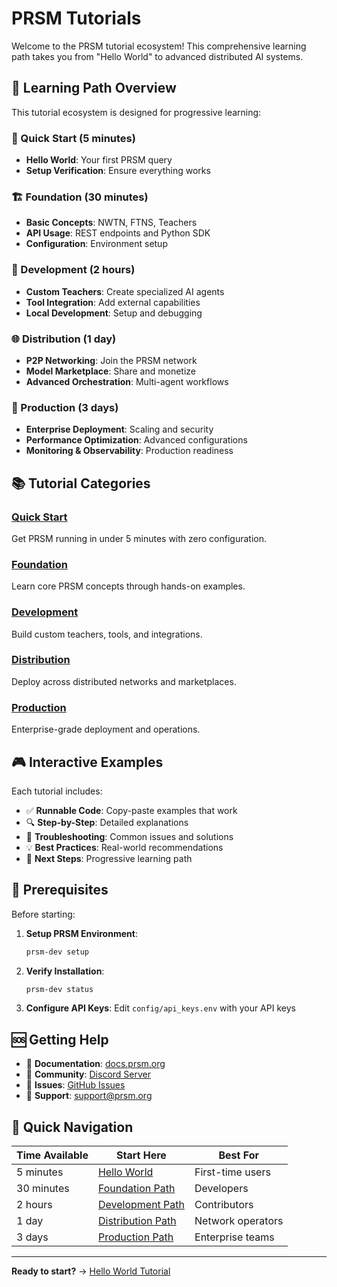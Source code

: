 # PRSM Tutorials

Welcome to the PRSM tutorial ecosystem! This comprehensive learning path takes you from "Hello World" to advanced distributed AI systems.

## 🎯 Learning Path Overview

This tutorial ecosystem is designed for progressive learning:

### 🚀 Quick Start (5 minutes)
- **Hello World**: Your first PRSM query
- **Setup Verification**: Ensure everything works

### 🏗️ Foundation (30 minutes)
- **Basic Concepts**: NWTN, FTNS, Teachers
- **API Usage**: REST endpoints and Python SDK
- **Configuration**: Environment setup

### 🔧 Development (2 hours)
- **Custom Teachers**: Create specialized AI agents
- **Tool Integration**: Add external capabilities
- **Local Development**: Setup and debugging

### 🌐 Distribution (1 day)
- **P2P Networking**: Join the PRSM network
- **Model Marketplace**: Share and monetize
- **Advanced Orchestration**: Multi-agent workflows

### 🏢 Production (3 days)
- **Enterprise Deployment**: Scaling and security
- **Performance Optimization**: Advanced configurations
- **Monitoring & Observability**: Production readiness

## 📚 Tutorial Categories

### [Quick Start](./01-quick-start/)
Get PRSM running in under 5 minutes with zero configuration.

### [Foundation](./02-foundation/) 
Learn core PRSM concepts through hands-on examples.

### [Development](./03-development/)
Build custom teachers, tools, and integrations.

### [Distribution](./04-distribution/)
Deploy across distributed networks and marketplaces.

### [Production](./05-production/)
Enterprise-grade deployment and operations.

## 🎮 Interactive Examples

Each tutorial includes:
- ✅ **Runnable Code**: Copy-paste examples that work
- 🔍 **Step-by-Step**: Detailed explanations
- 🚨 **Troubleshooting**: Common issues and solutions
- 💡 **Best Practices**: Real-world recommendations
- 🔗 **Next Steps**: Progressive learning path

## 🚦 Prerequisites

Before starting:

1. **Setup PRSM Environment**:
   ```bash
   prsm-dev setup
   ```

2. **Verify Installation**:
   ```bash
   prsm-dev status
   ```

3. **Configure API Keys**:
   Edit `config/api_keys.env` with your API keys

## 🆘 Getting Help

- 📖 **Documentation**: [docs.prsm.org](https://docs.prsm.org)
- 💬 **Community**: [Discord Server](https://discord.gg/prsm)
- 🐛 **Issues**: [GitHub Issues](https://github.com/prsm-org/prsm/issues)
- 📧 **Support**: support@prsm.org

## 🎯 Quick Navigation

| Time Available | Start Here | Best For |
|----------------|------------|----------|
| 5 minutes | [Hello World](./01-quick-start/hello-world.md) | First-time users |
| 30 minutes | [Foundation Path](./02-foundation/) | Developers |
| 2 hours | [Development Path](./03-development/) | Contributors |
| 1 day | [Distribution Path](./04-distribution/) | Network operators |
| 3 days | [Production Path](./05-production/) | Enterprise teams |

---

**Ready to start?** → [Hello World Tutorial](./01-quick-start/hello-world.md)